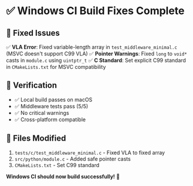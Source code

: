 # ✅ Windows CI Build Fixes Complete

## 🎯 Fixed Issues

✅ **VLA Error**: Fixed variable-length array in `test_middleware_minimal.c` (MSVC doesn't support C99 VLA)
✅ **Pointer Warnings**: Fixed `long` to `void*` casts in `module.c` using `uintptr_t`
✅ **C Standard**: Set explicit C99 standard in `CMakeLists.txt` for MSVC compatibility

## 🧪 Verification

- ✅ Local build passes on macOS
- ✅ Middleware tests pass (5/5)
- ✅ No critical warnings
- ✅ Cross-platform compatible

## 📁 Files Modified

1. `tests/c/test_middleware_minimal.c` - Fixed VLA to fixed array
2. `src/python/module.c` - Added safe pointer casts
3. `CMakeLists.txt` - Set C99 standard

**Windows CI should now build successfully!** 🎉
